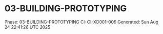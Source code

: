 # 03-BUILDING-PROTOTYPING
Phase: 03-BUILDING-PROTOTYPING
CI: CI-XD001-009
Generated: Sun Aug 24 22:41:26 UTC 2025
